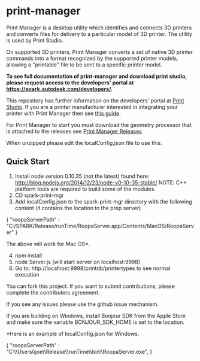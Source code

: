print-manager
===========

Print Manager is a desktop utility which identifies and connects 3D printers and converts files for delivery to a particular model of 3D printer. The utility is used by Print Studio.

On supported 3D printers, Print Manager converts a set of native 3D printer commands into a format recognized by the supported printer models, allowing a "printable" file to be sent to a specific printer model.

<b>To see full documentation of print-manager and download print studio, please request access to the developers' portal at
 <a href="https://spark.autodesk.com/developers/" target="_blank">https://spark.autodesk.com/developers/</a>.</b>
 
This repository has further information on the developers' portal at [Print Studio](https://spark.autodesk.com/developers/showcase/d0716b0d-5cb4-4959-9f10-032be8591c2a). 
If you are a printer manufacturer interested in integrating your printer with Print Manager then see [this guide](https://spark.autodesk.com/developers/reference/printer-manufacturers/integrate-your-printer/integrate-your-printer-model).

For Print Manager to start you must download the geometry processor that is attached to the releases see [Print Manager Releases](https://github.com/spark3dp/print-manager/releases)

When unzipped please edit the localConfig.json file to use this.


## Quick Start  
1. Install node version 0.10.35 (not the latest) found here:
   http://blog.nodejs.org/2014/12/23/node-v0-10-35-stable/
   NOTE: C++ platform tools are required to build some of the modules.
2. CD spark-print-mgr 
3. Add localConfig.json to the spark-print-mgr directory with the following content (it contains the location to the prep server)

{
         "roopaServerPath" : "C:/SPARK/Release/runTime/RoopaServer.app/Contents/MacOS/RoopaServer"
}

   The above will work for Mac OS*.

4. npm install   
5. node Server.js (will start server on localhost:9998)  
6. Go to: http://localhost:9998/printdb/printertypes to see normal execution

You can fork this project. If you want to submit contributions, please complete the contributers agreement.
 
If you see any issues please use the github issue mechanism. 
 
If you are building on Windows, install Bonjour SDK from the Apple Store and make sure the variable  BONJOUR_SDK_HOME is set to the location.   

*Here is an example of localConfig.json for Windows. 

{
         "roopaServerPath" : "C:\\\Users\\\joe\\\Release\\\runTime\\\bin\\\RoopaServer.exe",
}




